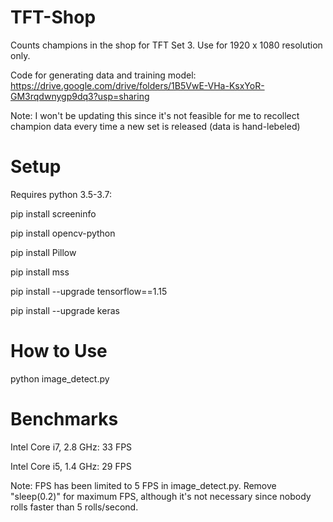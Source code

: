 # TFT-Shop

Counts champions in the shop for TFT Set 3. Use for 1920 x 1080 resolution only.

Code for generating data and training model: 
https://drive.google.com/drive/folders/1B5VwE-VHa-KsxYoR-GM3rqdwnygp9dq3?usp=sharing

Note: I won't be updating this since it's not feasible for me to recollect champion data every time a new set is released (data is hand-lebeled)

# Setup
Requires python 3.5-3.7:

pip install screeninfo

pip install opencv-python

pip install Pillow

pip install mss

pip install --upgrade tensorflow==1.15

pip install --upgrade keras

# How to Use
python image_detect.py

# Benchmarks
Intel Core i7, 2.8 GHz: 33 FPS

Intel Core i5, 1.4 GHz: 29 FPS

Note: FPS has been limited to 5 FPS in image_detect.py. Remove "sleep(0.2)" for maximum FPS, although it's not necessary since nobody rolls faster than 5 rolls/second.
